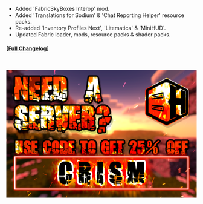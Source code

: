 




- Added 'FabricSkyBoxes Interop' mod.
- Added 'Translations for Sodium' & 'Chat Reporting Helper' resource packs.
- Re-added 'Inventory Profiles Next', 'Litematica' & 'MiniHUD'.
- Updated Fabric loader, mods, resource packs & shader packs.


#### **[[Full Changelog]](https://wiki.crismpack.net/modpacks/breakneck-optimized/changelog/1.20/1.20.6#v3.6.4)**

<br>

<p><a href='https://bisecthosting.com/CRISM'><img src='https://github.com/CrismPack/CDN/blob/main/desc/breakneck/bh.png?raw=true' width='1000' /></a></p>